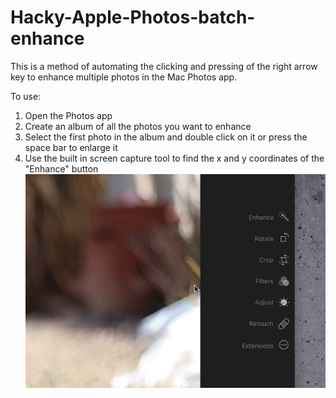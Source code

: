 # Hacky-Apple-Photos-batch-enhance
This is a method of automating the clicking and pressing of the right arrow key to enhance multiple photos in the Mac Photos app.

To use:
1. Open the Photos app
2. Create an album of all the photos you want to enhance
3. Select the first photo in the album and double click on it or press the space bar to enlarge it
4. Use the built in screen capture tool to find the x and y coordinates of the "Enhance" button 
![Alt text](https://github.com/invener/Hacky-Apple-Photos-batch-enhance/blob/master/finding%20coordinates.gif?raw=true)
